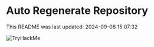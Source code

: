 # Auto Regenerate Repository

This README was last updated: 2024-09-08 15:07:32

 ![TryHackMe](https://tryhackme.com/badge/533634)